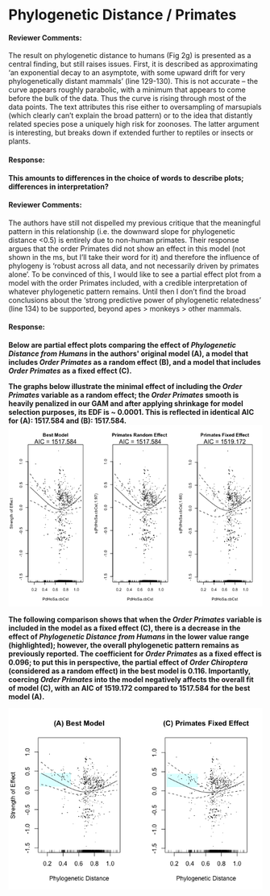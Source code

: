 # Phylogenetic Distance / Primates



#### Reviewer Comments:

The result on phylogenetic distance to humans (Fig 2g) is presented as a central finding, but still raises issues. First, it is described as approximating ‘an exponential decay to an asymptote, with some upward drift for very phylogenetically distant mammals’ (line 129-130). This is not accurate – the curve appears roughly parabolic, with a minimum that appears to come before the bulk of the data. Thus the curve is rising through most of the data points. The text attributes this rise either to oversampling of marsupials (which clearly can’t explain the broad pattern) or to the idea that distantly related species pose a uniquely high risk for zoonoses. The latter argument is interesting, but breaks down if extended further to reptiles or insects or plants.

#### Response:
__This amounts to differences in the choice of words to describe plots; differences in interpretation?__

#### Reviewer Comments:
The authors have still not dispelled my previous critique that the meaningful pattern in this relationship (i.e. the downward slope for phylogenetic distance <0.5) is entirely due to non-human primates. Their response
argues that the order Primates did not show an effect in this model (not shown in the ms, but I’ll take their word for it) and therefore the influence of phylogeny is ‘robust across all data, and not necessarily driven by primates alone’. To be convinced of this, I would like to see a partial effect plot from a model with the order Primates included, with a credible interpretation of whatever phylogenetic pattern remains. Until then I don’t find the broad conclusions about the ‘strong predictive power of phylogenetic relatedness’ (line 134) to be supported, beyond apes > monkeys > other mammals. 






#### Response:
__Below are partial effect plots comparing the effect of *Phylogenetic Distance from Humans* in the authors' original model (A), a model that includes *Order Primates* as a random effect (B), and a model that includes *Order Primates* as a fixed effect (C).__

__The graphs below illustrate the minimal effect of including the *Order Primates* variable as a random effect; the *Order Primates* smooth is heavily penalized in our GAM and after applying shrinkage for model selection purposes, its EDF is ~ 0.0001. This is reflected in identical AIC for (A): 1517.584 and (B): 1517.584.__
![](phylo-primates_files/figure-html/plots-1.png)<!-- -->

__The following comparison shows that when the *Order Primates* variable is included in the model as a fixed effect (C), there is a decrease in the effect of *Phylogenetic Distance from Humans* in the lower value range (highlighted); however, the overall phylogenetic pattern remains as previously reported. The coefficient for *Order Primates* as a fixed effect is 0.096; to put this in perspective, the partial effect of *Order Chiroptera* (considered as a random effect) in the best model is 0.116. Importantly, coercing *Order Primates* into the model negatively affects the overall fit of model (C), with an AIC of 1519.172 compared to 1517.584 for the best model (A).__

![](phylo-primates_files/figure-html/plots2-1.png)<!-- -->



